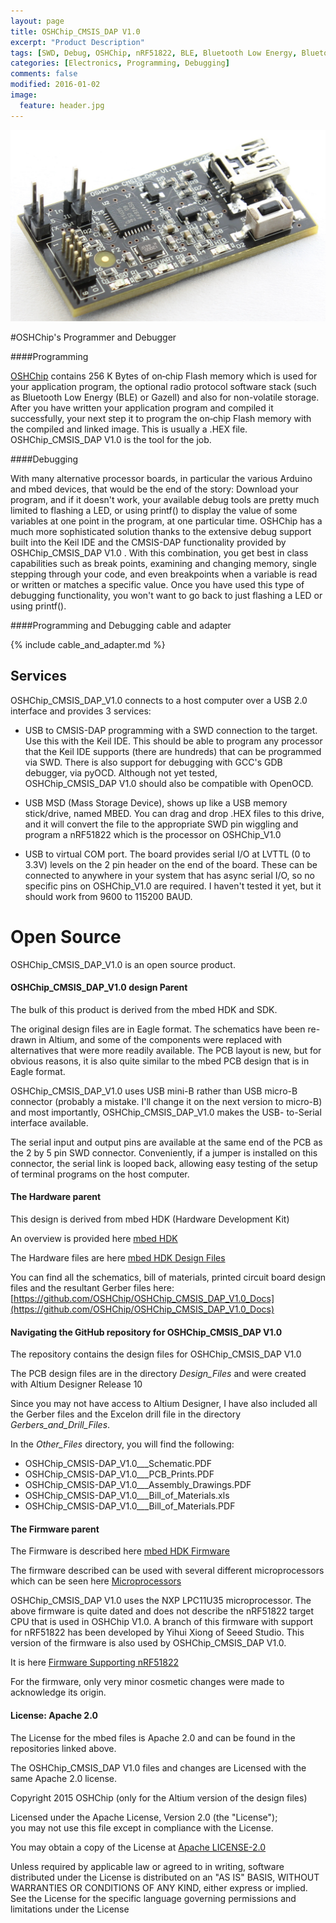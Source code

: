 ```yaml
---
layout: page
title: OSHChip_CMSIS_DAP V1.0
excerpt: "Product Description"
tags: [SWD, Debug, OSHChip, nRF51822, BLE, Bluetooth Low Energy, Bluetooth Smart]
categories: [Electronics, Programming, Debugging]
comments: false
modified: 2016-01-02
image:
  feature: header.jpg
---
```


![OSHChip](/images/OSHChip_CMSIS_DAP_V1.0.jpg "OSHChip_CMSIS_DAP V1.0")

#OSHChip's Programmer and Debugger

####Programming

[OSHChip](OSHChip_V1.0_Product.html) contains 256 K Bytes of
on&#8209;chip Flash memory which is used for your application program,
the optional radio protocol software stack (such as Bluetooth Low
Energy (BLE) or Gazell) and also for non-volatile storage. After you
have written your application program and compiled it successfully,
your next step it to program the on&#8209;chip Flash memory with the
compiled and linked image. This is usually a .HEX file.
OSHChip_CMSIS_DAP V1.0 is the tool for the job.

####Debugging

With many alternative processor boards, in particular the various
Arduino and mbed devices, that would be the end of the story: Download
your program, and if it doesn't work, your available debug tools are
pretty much limited to flashing a LED, or using printf() to display
the value of some variables at one point in the program, at one
particular time. OSHChip has a much more sophisticated solution thanks
to the extensive debug support built into the Keil IDE and the
CMSIS-DAP functionality provided by OSHChip_CMSIS_DAP V1.0 . With this
combination, you get best in class capabilities such as break points,
examining and changing memory, single stepping through your code, and
even breakpoints when a variable is read or written or matches a
specific value. Once you have used this type of debugging
functionality, you won't want to go back to just flashing a LED or
using printf().

####Programming and Debugging cable and adapter

{% include cable_and_adapter.md %}

## Services

OSHChip_CMSIS_DAP_V1.0 connects to a host computer over a USB 2.0 interface
and provides 3 services:

* USB to CMSIS-DAP programming with a SWD connection to the target.
Use this with the Keil IDE. This should be able to program any
processor that the Keil IDE supports (there are hundreds) that can be
programmed via SWD. There is also support for debugging with GCC's GDB
debugger, via pyOCD. Although not yet tested, OSHChip_CMSIS_DAP&nbsp;V1.0
should also be compatible with OpenOCD.

* USB MSD (Mass Storage Device), shows up like a USB memory
stick/drive, named MBED. You can drag and drop .HEX files to this
drive, and it will convert the file to the appropriate SWD pin
wiggling and program a nRF51822 which is the processor on OSHChip_V1.0

* USB to virtual COM port. The board provides serial I/O at LVTTL (0
to 3.3V) levels on the 2 pin header on the end of the board. These can
be connected to anywhere in your system that has async serial I/O, so
no specific pins on OSHChip_V1.0 are required. I haven't tested it
yet, but it should work from 9600 to 115200 BAUD.

# Open Source

OSHChip_CMSIS_DAP_V1.0 is an open source product. 

#### OSHChip_CMSIS_DAP_V1.0 design Parent

The bulk of this product is derived from the mbed HDK and SDK.

The original design files are in Eagle format. The schematics have
been re-drawn in Altium, and some of the components were replaced with
alternatives that were more readily available. The PCB layout is new,
but for obvious reasons, it is also quite similar to the mbed PCB
design that is in Eagle format.

OSHChip_CMSIS_DAP_V1.0 uses USB mini-B rather than USB micro-B
connector (probably a mistake. I'll change it on the next version to
micro-B) and most importantly, OSHChip_CMSIS_DAP_V1.0 makes the USB-
to-Serial interface available.

The serial input and output pins are available at the same end of the
PCB as the 2&nbsp;by&nbsp;5 pin SWD connector. Conveniently, if a
jumper is installed on this connector, the serial link is looped back,
allowing easy testing of the setup of terminal programs on the host
computer.

#### The Hardware parent

This design is derived from mbed HDK (Hardware Development Kit)

An overview is provided here <a href="https://developer.mbed.org/handbook/mbed-HDK" target="_blank">mbed HDK</a>

The Hardware files are here <a href="https://developer.mbed.org/teams/mbed/code/mbed-HDK" target="_blank">mbed HDK Design Files</a>

You can find all the schematics, bill of materials,
printed circuit board design files and the resultant Gerber files
here: [https://github.com/OSHChip/OSHChip_CMSIS_DAP_V1.0_Docs](https://github.com/OSHChip/OSHChip_CMSIS_DAP_V1.0_Docs)

#### Navigating the GitHub repository for OSHChip_CMSIS_DAP V1.0

The repository contains the design files for OSHChip_CMSIS_DAP V1.0

The PCB design files are in the directory *Design_Files* and were
created with Altium Designer Release 10

Since you may not have access to Altium Designer, I have also
included all the Gerber files and the Excelon drill file in the
directory *Gerbers_and_Drill_Files*.

In the *Other_Files* directory, you will find the following:

* OSHChip_CMSIS-DAP_V1.0___Schematic.PDF
* OSHChip_CMSIS-DAP_V1.0___PCB_Prints.PDF
* OSHChip_CMSIS-DAP_V1.0___Assembly_Drawings.PDF
* OSHChip_CMSIS-DAP_V1.0___Bill_of_Materials.xls
* OSHChip_CMSIS-DAP_V1.0___Bill_of_Materials.PDF


#### The Firmware parent

The Firmware is described here <a href="https://developer.mbed.org/handbook/cmsis-dap-interface-firmware" target="_blank">mbed HDK Firmware</a>

The firmware described can be used with several different microprocessors
which can be seen here <a href="https://github.com/mbedmicro/CMSIS-DAP/tree/master/interface/mdk" target="_blank">Microprocessors</a>

OSHChip_CMSIS_DAP V1.0 uses the NXP LPC11U35 microprocessor.
The above firmware is quite dated and does not describe the nRF51822 target CPU
that is used in OSHChip V1.0. A branch of this firmware with support
for nRF51822 has been developed by Yihui Xiong of Seeed Studio.
This version of the firmware is also used by OSHChip_CMSIS_DAP V1.0.

It is here <a href="https://github.com/xiongyihui/CMSIS-DAP" target="_blank">Firmware Supporting nRF51822</a>

For the firmware, only very minor cosmetic changes were made
to acknowledge its origin.

#### License: Apache 2.0

The License for the mbed files is Apache 2.0 and can be found in
the repositories linked above.

The OSHChip_CMSIS_DAP V1.0 files and changes are Licensed with
the same Apache 2.0 license.

Copyright 2015 OSHChip (only for the Altium version of the design files)

Licensed under the Apache License, Version 2.0 (the "License"); <br>
you may not use this file except in compliance with the License.

You may obtain a copy of the License at <a href="http://www.apache.org/licenses/LICENSE-2.0" target="_blank">Apache LICENSE-2.0</a>

Unless required by applicable law or agreed to in writing, software
distributed under the License is distributed on an "AS IS" BASIS,
WITHOUT WARRANTIES OR CONDITIONS OF ANY KIND, either express or implied.
See the License for the specific language governing permissions and
limitations under the License
